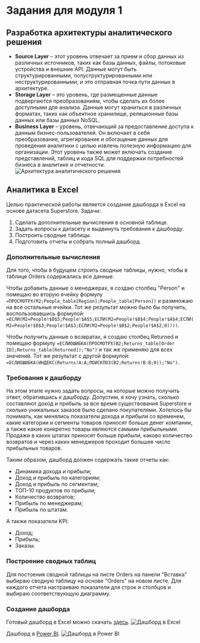 # Задания для модуля 1
## Разработка архитектуры аналитического решения
- **Source Layer** – этот уровень отвечает за прием и сбор данных из различных источников, таких как базы данных, файлы, потоковые устройства и внешние API. Данные могут быть структурированными, полуструктурированными или неструктурированными, и это отправная точка пути данных в архитектуре.
- **Storage Layer** – это уровень, где размещенные данные подвергаются преобразованиям, чтобы сделать их более доступными для анализа. Данные могут храниться в различных форматах, таких как объектное хранилище, реляционные базы данных или базы данных NoSQL.
- **Business Layer** – уровень, отвечающий за предоставление доступа к данным бизнес-пользователей. Он включает в себя преобразование, агрегирование и обогащение данных для проведения аналитики с целью извлечь полезную информацию для организации. Этот уровень также может включать создание представлений, таблиц и кода SQL для поддержки потребностей бизнеса в аналитике и отчетности.
![Архитектура аналитического решения](https://github.com/sk10184002/Data_Learn/blob/main/Module01/%D0%90%D1%80%D1%85%D0%B8%D1%82%D0%B5%D0%BA%D1%82%D1%83%D1%80%D0%B0%20%D0%B0%D0%BD%D0%B0%D0%BB%D0%B8%D1%82%D0%B8%D1%87%D0%B5%D1%81%D0%BA%D0%BE%D0%B3%D0%BE%20%D1%80%D0%B5%D1%88%D0%B5%D0%BD%D0%B8%D1%8F.PNG)

## Аналитика в Excel
Целью практической работы является создание дашборда в Excel на основе датасета Superstore.
Задачи:
1. Сделать дополнительные вычисления в основной таблице.
2. Задать вопросы к датасету и выдвинуть требования к дашборду.
3. Построить сводные таблицы.
4. Подготовить отчеты и собрать полный дашборд.

### Дополнительные вычисления
Для того, чтобы в будущем строить сводные таблицы, нужно, чтобы в таблице Orders содержались все данные. 

Чтобы добавить данные о менеджерах, я создаю столбец "Person" и помещаю во вторую ячейку формулу `=ПРОСМОТРX(M2;People_table[Region];People_table[Person])` и размножаю на все остальные ячейки. Тот же результат можно было бы получить, воспользовавшись формулой: `=ЕСЛИ(M2=People!$B$5;People!$A$5;ЕСЛИ(M2=People!$B$4;People!$A$4;ЕСЛИ(M2=People!$B$3;People!$A$3;ЕСЛИ(M2=People!$B$2;People!$A$2;0))))`.

Чтобы получить данные о возвратах, я создаю столбец Returned и помещаю формулу `=ЕСЛИОШИБКА(ПРОСМОТРX(B2;Returns_table[Order ID];Returns_table[Returned]);"No")` и так же применяю для всех значений. Тот же результат с другой формулой: `=ЕСЛИОШИБКА(ИНДЕКС(Returns!A:A;ПОИСКПОЗ(B2;Returns!B:B;0));"No")`.

### Требования к дашборду 
На этом этапе нужно задать вопросы, на которые можно получить ответ, обратившись к дашборду. Допустим, я хочу узнать, сколько составляют доход и прибыль за все время существования Superstore и сколько уникальных заказов было сделано покупателями. Хотелось бы понимать, как менялись показатели дохода и прибыли со временем, какие категории и сегменты товаров приносят больше денег компании, а также какие конкретно товары являются самыми прибыльными. Продажи в каких штатах приносят больше прибыли, каково количество возвратов и через каких менеджеров проходит большее число прибыльных товаров. 

Таким образом, дашборд должен содержать такие отчеты как:
- Динамика дохода и прибыли;
- Доход и прибыль по категориям;
- Доход и прибыль по сегментам;
- ТОП-10 продуктов по прибыли;
- Количество возвратов;
- Прибыль по менеджерам;
- Прибыль по штатам.

А также показатели KPI:
- Доход;
- Прибыль;
- Заказы.

### Построение сводных таблиц
Для постоения сводной таблицы на листе Orders на панели "Вставка" выбираю сводную таблицу на основе "Orders" на новом листе. Для каждого отчета настраиваю показатели для строк и столбцов и выбираю соответствующую диаграмму.

### Создание дашборда
Готовый дашборд в Excel можно скачать [здесь](https://github.com/sk10184002/Data_Learn/blob/main/Module01/%D0%94%D0%B0%D1%88%D0%B1%D0%BE%D1%80%D0%B4%20Superstore.xlsx).
![Дашборд в Excel](https://github.com/sk10184002/Data_Learn/blob/main/Module01/%D0%94%D0%B0%D1%88%D0%B1%D0%BE%D1%80%D0%B4%20Superstore%20Excel.PNG)

Дашборд в [Power BI](https://github.com/sk10184002/Data_Learn/blob/main/Module01/Dashdoard_Superstore.pbix).
![Дашборд в Power BI](https://github.com/sk10184002/Data_Learn/blob/main/Module01/%D0%94%D0%B0%D1%88%D0%B1%D0%BE%D1%80%D0%B4%20Superstore%20Power%20BI.PNG)



